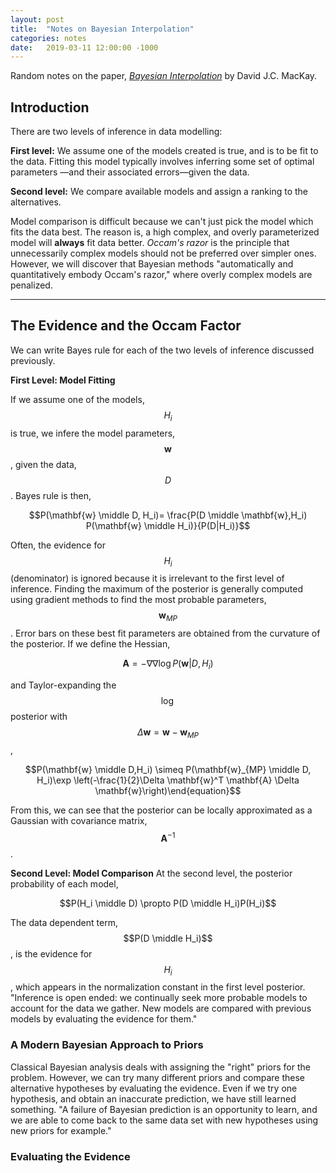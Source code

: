 ```yaml
---
layout: post
title:  "Notes on Bayesian Interpolation"
categories: notes
date:   2019-03-11 12:00:00 -1000
---
```


Random notes on the paper, [_Bayesian Interpolation_](http://citeseerx.ist.psu.edu/viewdoc/summary?doi=10.1.1.27.9072) by David J.C. MacKay.

## Introduction

There are two levels of inference in data modelling:

**First level:** We assume one of the models created is true, and is to be fit to the data. Fitting this model typically involves inferring some set of optimal parameters &mdash;and their associated errors&mdash;given the data.

**Second level:** We compare available models and assign a ranking to the alternatives.

Model comparison is difficult because we can't just pick the model which fits the data best. The reason is, a high complex, and overly parameterized model will **always** fit data better. _Occam's razor_ is the principle that unnecessarily complex models should not be preferred over simpler ones. However, we will discover that Bayesian methods "automatically and quantitatively embody Occam's razor," where overly complex models are penalized.

___
## The Evidence and the Occam Factor

We can write Bayes rule for each of the two levels of inference discussed previously.

**First Level: Model Fitting**

If we assume one of the models, $$H_i$$ is true, we infere the model parameters, $$\mathbf{w}$$, given the data, $$D$$. Bayes rule is then,

$$P(\mathbf{w} \middle D, H_i)= \frac{P(D \middle \mathbf{w},H_i) P(\mathbf{w} \middle H_i)}{P(D|H_i)}$$

Often, the evidence for $$H_i$$ (denominator) is ignored because it is irrelevant to the first level of inference. Finding the maximum of the posterior is generally computed using gradient methods to find the most probable parameters, $$\mathbf{w}_{MP}$$. Error bars on these best fit parameters are obtained from the curvature of the posterior. If we define the Hessian,

$$\mathbf{A} = -\nabla\nabla \log P(\mathbf{w}|D,H_i)$$

and Taylor-expanding the $$\log$$ posterior with $$\Delta\mathbf{w}=\mathbf{w}-\mathbf{w}_{MP}$$,

$$P(\mathbf{w} \middle D,H_i) \simeq P(\mathbf{w}_{MP} \middle D, H_i)\exp \left(-\frac{1}{2}\Delta \mathbf{w}^T \mathbf{A} \Delta \mathbf{w}\right)\end{equation}$$

From this, we can see that the posterior can be locally approximated as a Gaussian with covariance matrix, $$\mathbf{A}^{-1}$$.

**Second Level: Model Comparison** At the second level, the posterior probability of each model,

$$P(H_i \middle D) \propto P(D \middle H_i)P(H_i)$$

The data dependent term, $$P(D \middle H_i)$$, is the evidence for $$H_i$$, which appears in the normalization constant in the first level posterior. "Inference is open ended: we continually seek more probable models to account for the data we gather. New models are compared with previous models by evaluating the evidence for them."

### A Modern Bayesian Approach to Priors
Classical Bayesian analysis deals with assigning the "right" priors for the problem. However, we can try many different priors and compare these alternative hypotheses by evaluating the evidence. Even if we try one hypothesis, and obtain an inaccurate prediction, we have still learned something. "A failure of Bayesian prediction is an opportunity to learn, and we are able to come back to the same data set with new hypotheses using new priors for example."

### Evaluating the Evidence
